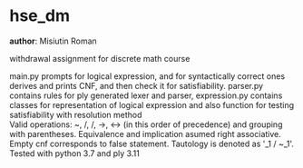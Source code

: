 # hse_dm
__author__: Misiutin Roman 

withdrawal assignment for discrete math course

main.py prompts for logical expression, and for syntactically correct ones derives and prints CNF, and then check it for satisfiability.
parser.py  contains rules for ply generated lexer and parser, expression.py contains classes for representation of logical expression and also function for testing satisfiability with resolution method  
Valid operations: ~, /\, \/, ->, <-> (in this order of precedence) and grouping with parentheses. Equivalence and implication asumed right associative.  
Empty cnf corresponds to false statement. Tautology is denoted as '_1 \/ ~_1'.  
Tested with python 3.7 and ply 3.11
